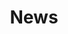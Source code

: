 ---
title: "News"
layout: collection
collection : News
permalink: /News/
author_profile: False
entries_layout: grid
classes: wide
---